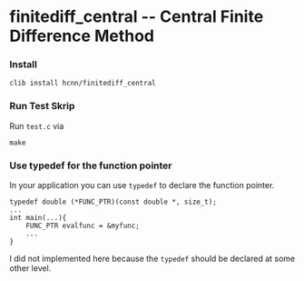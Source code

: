 # finitediff_central -- Central Finite Difference Method

### Install
```
clib install hcnn/finitediff_central
```

### Run Test Skrip
Run `test.c` via

```
make
```

### Use typedef for the function pointer
In your application you can use `typedef` to declare the function pointer. 

```
typedef double (*FUNC_PTR)(const double *, size_t);
...
int main(...){
    FUNC_PTR evalfunc = &myfunc;
    ...
}
```

I did not implemented here because the `typedef` should be declared at some other level.

